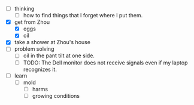 - [ ] thinking
    - [ ] how to find things that I forget where I put them.
- [x] get from Zhou
    - [x] eggs
    - [x] oil
- [x] take a shower at Zhou's house
- [ ] problem solving
    - [ ] oil in the pant tilt at one side. 
    - [ ] TODO: The Dell monitor does not receive signals even if my laptop recognizes it.
- [ ] learn
    - [ ] mold 
        - [ ] harms
        - [ ] growing conditions
